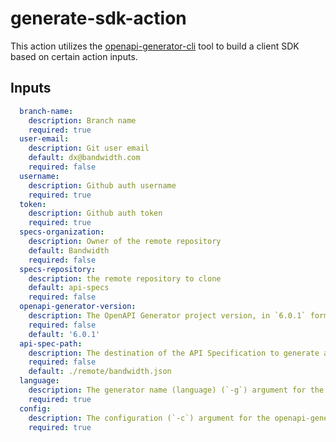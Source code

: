 # generate-sdk-action

This action utilizes the [openapi-generator-cli](https://github.com/OpenAPITools/openapi-generator-cli) tool to build a client SDK based on certain action inputs. 

## Inputs

```yml
  branch-name: 
    description: Branch name
    required: true
  user-email: 
    description: Git user email
    default: dx@bandwidth.com
    required: false
  username: 
    description: Github auth username
    required: true
  token: 
    description: Github auth token
    required: true
  specs-organization: 
    description: Owner of the remote repository
    default: Bandwidth
    required: false
  specs-repository: 
    description: the remote repository to clone
    default: api-specs 
    required: false
  openapi-generator-version: 
    description: The OpenAPI Generator project version, in `6.0.1` format
    required: false
    default: '6.0.1'
  api-spec-path: 
    description: The destination of the API Specification to generate a client from
    required: false
    default: ./remote/bandwidth.json
  language: 
    description: The generator name (language) (`-g`) argument for the openapi-generator-cli
    required: true
  config:
    description: The configuration (`-c`) argument for the openapi-generator-cli
    required: true
```
